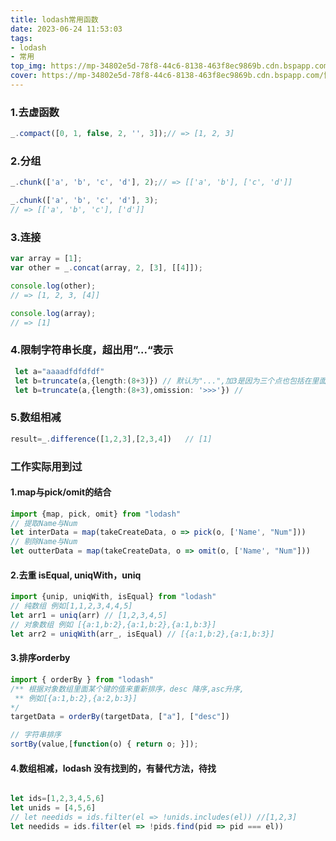 ```yaml
---
title: lodash常用函数
date: 2023-06-24 11:53:03
tags:
- lodash
- 常用
top_img: https://mp-34802e5d-78f8-44c6-8138-463f8ec9869b.cdn.bspapp.com/博客图片/lodash.png
cover: https://mp-34802e5d-78f8-44c6-8138-463f8ec9869b.cdn.bspapp.com/博客图片/lodash.png
---
```

<a name="dOB5s"></a>
### 1.去虚函数
```typescript
_.compact([0, 1, false, 2, '', 3]);// => [1, 2, 3]
```
<a name="FtVzU"></a>
### 2.分组
```typescript
_.chunk(['a', 'b', 'c', 'd'], 2);// => [['a', 'b'], ['c', 'd']]

_.chunk(['a', 'b', 'c', 'd'], 3);
// => [['a', 'b', 'c'], ['d']]
```
<a name="v3C2P"></a>
### 3.连接
```typescript
var array = [1];
var other = _.concat(array, 2, [3], [[4]]);

console.log(other);
// => [1, 2, 3, [4]]

console.log(array);
// => [1]
```
<a name="Kjn9J"></a>
### 4.限制字符串长度，超出用”...“表示
```typescript
 let a="aaaadfdfdfdf"
 let b=truncate(a,{length:(8+3)}) // 默认为"...",加3是因为三个点也包括在里面
 let b=truncate(a,{length:(8+3),omission: '>>>'}) // 
```
<a name="SMd0x"></a>
### 5.数组相减
```javascript
result=_.difference([1,2,3],[2,3,4])   // [1]
```
<a name="G2KFy"></a>
### 工作实际用到过
<a name="QmMQ2"></a>
#### 1.map与pick/omit的结合
```javascript
import {map, pick, omit} from "lodash"
// 提取Name与Num
let interData = map(takeCreateData, o => pick(o, ['Name', "Num"]))
// 剔除Name与Num
let outterData = map(takeCreateData, o => omit(o, ['Name', "Num"]))
```
<a name="lcXvK"></a>
#### 2.去重 isEqual, uniqWith，uniq
```javascript
import {unip, uniqWith, isEqual} from "lodash"
// 纯数组 例如[1,1,2,3,4,4,5]
let arr1 = uniq(arr) // [1,2,3,4,5]
// 对象数组 例如 [{a:1,b:2},{a:1,b:2},{a:1,b:3}] 
let arr2 = uniqWith(arr_, isEqual) // [{a:1,b:2},{a:1,b:3}]
```
<a name="Ue52a"></a>
#### 3.排序orderby
```javascript
import { orderBy } from "lodash"
/** 根据对象数组里面某个键的值来重新排序，desc 降序,asc升序,
 ** 例如[{a:1,b:2},{a:2,b:3}]   
*/
targetData = orderBy(targetData, ["a"], ["desc"])

// 字符串排序
sortBy(value,[function(o) { return o; }]);
```
<a name="u25Pt"></a>
#### 4.数组相减，lodash 没有找到的，有替代方法，待找
```javascript

let ids=[1,2,3,4,5,6]
let unids = [4,5,6]
// let needids = ids.filter(el => !unids.includes(el)) //[1,2,3]
let needids = ids.filter(el => !pids.find(pid => pid === el))
```
